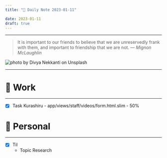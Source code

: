 ```yaml
---
title: "🌱 Daily Note 2023-01-11"

date: 2023-01-11
draft: true
---
```



---

> It is important to our friends to believe that we are unreservedly frank with them, and important to friendship that we are not.
> — <cite>Mignon McLaughlin</cite>

![photo by Divya Nekkanti on Unsplash](https://images.unsplash.com/photo-1587005549620-5852d4559c15?crop=entropy&cs=tinysrgb&fm=jpg&ixid=MnwzNjM5Nzd8MHwxfHJhbmRvbXx8fHx8fHx8fDE2NzM0MDM0NjI&ixlib=rb-4.0.3&q=80&w=500&h=500)

---


# 💼 Work
---
- [x] Task Kurashiru - app/views/staff/videos/form.html.slim - 50%


# 🌱 Personal
---
- [x] Til
	-  Topic Research 
